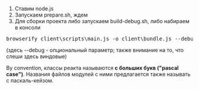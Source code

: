 1. Ставим node.js
2. Запускаем prepare.sh, ждем
3. Для сборки проекта либо запускаем build-debug.sh, либо набираем в консоли
<pre>browserify client\scripts\main.js -o client\bundle.js --debug</pre>
(здесь --debug - опциональный параметр; также внимание на то, что слеши здесь виндовые)

By convention, классы реакта называются **с больших букв ("pascal case")**.
Названия файлов модулей с ними предлагается также называть с паскаль-кейзом.